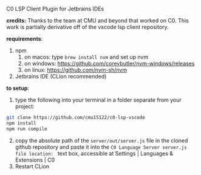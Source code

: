 C0 LSP Client Plugin for Jetbrains IDEs

**credits:**
Thanks to the team at CMU and beyond that worked on C0. This work is partially derivative off of the vscode lsp client repository.

**requirements**:
1. npm
   1. on macos: type `brew install nvm` and set up nvm
   2. on windows: https://github.com/coreybutler/nvm-windows/releases
   3. on linux: https://github.com/nvm-sh/nvm
2. Jetbrains IDE (CLion recommended)


**to setup**:
1. type the following into your terminal in a folder separate from your project:

```bash
git clone https://github.com/cmu15122/c0-lsp-vscode
npm install
npm run compile
```

2. copy the absolute path of the `server/out/server.js` file in the cloned github repository and paste it into the `C0 Language Server server.js file location: ` text box, accessible at Settings | Languages & Extensions | C0
3. Restart CLion